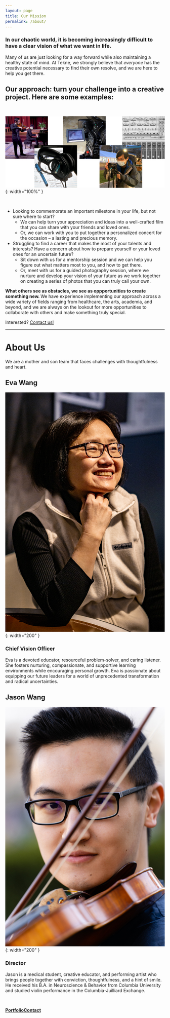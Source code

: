 ```yaml
---
layout: page
title: Our Mission
permalink: /about/
---
```


### In our chaotic world, it is becoming increasingly difficult to have a clear vision of what we want in life.

Many of us are just looking for a way forward while also maintaining a healthy state of mind. At Tekne, we strongly believe that *everyone* has the creative potential necessary to find their own resolve, and we are here to help you get there.

## <b> Our approach: turn your challenge into a creative project. Here are some examples: </b>

<br>

![image](/img/samples2.png){: width="100%" }

<br>

- Looking to commemorate an important milestone in your life, but not sure where to start?
    - We can help turn your appreciation and ideas into a well-crafted film that you can share with your friends and loved ones.
    - Or, we can work with you to put together a personalized concert for the occasion – a lasting and precious memory.
- Struggling to find a career that makes the most of your talents and interests? Have a concern about how to prepare yourself or your loved ones for an uncertain future?
    - Sit down with us for a mentorship session and we can help you figure out what matters most to you, and how to get there.
    - Or, meet with us for a guided photography session, where we nurture and develop your vision of your future as we work together on creating a series of photos that you can truly call your own.

<b> What others see as obstacles, we see as oppportunities to create something new. </b> We have experience implementing our approach across a wide variety of fields ranging from healthcare, the arts, academia, and beyond, and we are always on the lookout for more opportunities to collaborate with others and make something truly special.

<p class="lead"> Interested? <a href="{{ '/contact/' | relative_url }}" class="button">Contact us!</a></p>

---

# <b>About Us</b>

We are a mother and son team that faces challenges with thoughtfulness and heart.

<div class="grid grid--split" markdown="1">

<div class="example-result" markdown="1">

## Eva Wang
![image](/img/atk-profile.jpg){: width="200" }

### <b>Chief Vision Officer</b>

Eva is a devoted educator, resourceful problem-solver, and caring listener. She fosters nurturing, compassionate, and supportive learning environments while encouraging personal growth. Eva is passionate about equipping our future leaders for a world of unprecedented transformation and radical uncertainties. 

</div>

<div class="example-result" markdown="1">

## Jason Wang
![image](/img/jw-profile.jpg){: width="200" }

### <b>Director</b>

Jason is a medical student, creative educator, and performing artist who brings people together with conviction, thoughtfulness, and a hint of smile. He received his B.A. in Neuroscience & Behavior from Columbia University and studied violin performance in the Columbia-Juilliard Exchange.

</div>

</div>

<br>

<p class="cta"><a href="{{ '/portfolio/' | relative_url }}" class="button"><b>Portfolio</b></a><a href="{{ '/contact/' | relative_url }}" class="button"><b>Contact</b></a></p>